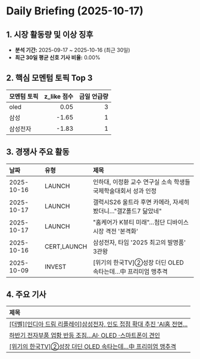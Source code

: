 # Daily Briefing (2025-10-17)

## 1. 시장 활동량 및 이상 징후

- **분석 기간:** 2025-09-17 ~ 2025-10-16 (최근 30일)
- **최근 30일 평균 신호 기사 비율:** 0.00%


## 2. 핵심 모멘텀 토픽 Top 3

| 모멘텀 토픽   |   z_like 점수 |   금일 언급량 |
|:---------|------------:|---------:|
| oled     |        0.05 |        3 |
| 삼성       |       -1.65 |        1 |
| 삼성전자     |       -1.83 |        1 |


## 3. 경쟁사 주요 활동

| 날짜         | 유형          | 제목                                     |
|:-----------|:------------|:---------------------------------------|
| 2025-10-16 | LAUNCH      | 인하대, 이정환 교수 연구실 소속 학생들 국제학술대회서 성과 인정   |
| 2025-10-17 | LAUNCH      | 갤럭시S26 울트라 후면 카메라, 자세히 봤더니…"갤Z폴드7 닮았네" |
| 2025-10-17 | LAUNCH      | "홈케어가 K뷰티 미래"…첨단 디바이스 시장 격전 '본격화'      |
| 2025-10-16 | CERT,LAUNCH | 삼성전자, 타임 '2025 최고의 발명품' 3관왕            |
| 2025-10-09 | INVEST      | [위기의 한국TV]②성장 더딘 OLED 속타는데…中 프리미엄 맹추격  |


## 4. 주요 기사

| 제목                                                                                                                                   |
|:-------------------------------------------------------------------------------------------------------------------------------------|
| [[더벨][인디아 드림 리플레이]삼성전자, 인도 접점 확대 추진 'AI홈 전면...](https://www.thebell.co.kr/free/content/ArticleView.asp?key=202510011612558240106394) |
| [하반기 전자부품 업황 반등 조짐…AI· OLED ·스마트폰이 견인](https://www.etoday.co.kr/news/view/2515370)                                                   |
| [[위기의 한국TV]②성장 더딘 OLED 속타는데…中 프리미엄 맹추격](https://www.news1.kr/industry/general-industry/5935344)                                      |
